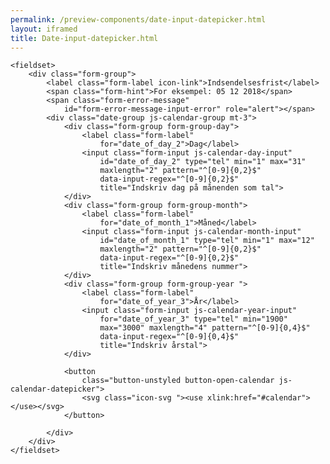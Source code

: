 ```yaml
--- 
permalink: /preview-components/date-input-datepicker.html
layout: iframed 
title: Date-input-datepicker.html
---
```

<div class="container">

    <fieldset>
        <div class="form-group">
            <label class="form-label icon-link">Indsendelsesfrist</label>
            <span class="form-hint">For eksempel: 05 12 2018</span>
            <span class="form-error-message"
                id="form-error-message-input-error" role="alert"></span>
            <div class="date-group js-calendar-group mt-3">
                <div class="form-group form-group-day">
                    <label class="form-label"
                        for="date_of_day_2">Dag</label>
                    <input class="form-input js-calendar-day-input"
                        id="date_of_day_2" type="tel" min="1" max="31"
                        maxlength="2" pattern="^[0-9]{0,2}$"
                        data-input-regex="^[0-9]{0,2}$"
                        title="Indskriv dag på månenden som tal">
                </div>
                <div class="form-group form-group-month">
                    <label class="form-label"
                        for="date_of_month_1">Måned</label>
                    <input class="form-input js-calendar-month-input"
                        id="date_of_month_1" type="tel" min="1" max="12"
                        maxlength="2" pattern="^[0-9]{0,2}$"
                        data-input-regex="^[0-9]{0,2}$"
                        title="Indskriv månedens nummer">
                </div>
                <div class="form-group form-group-year ">
                    <label class="form-label"
                        for="date_of_year_3">År</label>
                    <input class="form-input js-calendar-year-input"
                        for="date_of_year_3" type="tel" min="1900"
                        max="3000" maxlength="4" pattern="^[0-9]{0,4}$"
                        data-input-regex="^[0-9]{0,4}$"
                        title="Indskriv årstal">
                </div>

                <button
                    class="button-unstyled button-open-calendar js-calendar-datepicker">
                    <svg class="icon-svg "><use xlink:href="#calendar"></use></svg>
                </button>

            </div>
        </div>
    </fieldset>

</div>